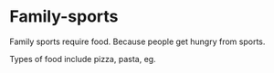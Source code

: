 # Family-sports

Family sports require food. Because people get hungry from sports.

Types of food include pizza, pasta, eg.
